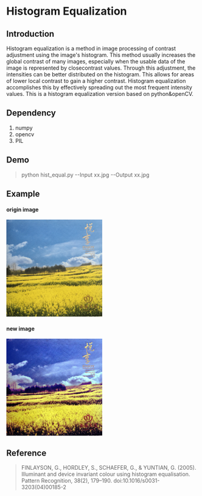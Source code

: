 # Histogram Equalization
## Introduction
Histogram equalization is a method in image processing of contrast adjustment using the image's histogram. This method usually increases the global contrast of many images, especially when the usable data of the image is represented by closecontrast values. Through this adjustment, the intensities can be better distributed on the histogram. This allows for areas of lower local contrast to gain a higher contrast. Histogram equalization accomplishes this by effectively spreading out the most frequent intensity values. This is a histogram equalization version based on python&amp;openCV. 

## Dependency
1. numpy
2. opencv
3. PIL

## Demo
> python hist_equal.py --Input xx.jpg --Output xx.jpg

## Example
#### origin image
<img src="img.jpg" width="50%"> 

#### new image
<img src="res.jpg" width="50%"> 

## Reference
>FINLAYSON, G., HORDLEY, S., SCHAEFER, G., & YUNTIAN, G. (2005). Illuminant and device invariant colour using histogram equalisation. Pattern Recognition, 38(2), 179–190. doi:10.1016/s0031-3203(04)00185-2 
